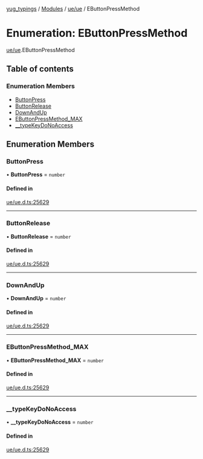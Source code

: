 [yug_typings](../README.md) / [Modules](../modules.md) / [ue/ue](../modules/ue_ue.md) / EButtonPressMethod

# Enumeration: EButtonPressMethod

[ue/ue](../modules/ue_ue.md).EButtonPressMethod

## Table of contents

### Enumeration Members

- [ButtonPress](ue_ue.EButtonPressMethod.md#buttonpress)
- [ButtonRelease](ue_ue.EButtonPressMethod.md#buttonrelease)
- [DownAndUp](ue_ue.EButtonPressMethod.md#downandup)
- [EButtonPressMethod\_MAX](ue_ue.EButtonPressMethod.md#ebuttonpressmethod_max)
- [\_\_typeKeyDoNoAccess](ue_ue.EButtonPressMethod.md#__typekeydonoaccess)

## Enumeration Members

### ButtonPress

• **ButtonPress** = `number`

#### Defined in

[ue/ue.d.ts:25629](https://github.com/YugMetaverse/yug_typings/blob/25cad34/ue/ue.d.ts#L25629)

___

### ButtonRelease

• **ButtonRelease** = `number`

#### Defined in

[ue/ue.d.ts:25629](https://github.com/YugMetaverse/yug_typings/blob/25cad34/ue/ue.d.ts#L25629)

___

### DownAndUp

• **DownAndUp** = `number`

#### Defined in

[ue/ue.d.ts:25629](https://github.com/YugMetaverse/yug_typings/blob/25cad34/ue/ue.d.ts#L25629)

___

### EButtonPressMethod\_MAX

• **EButtonPressMethod\_MAX** = `number`

#### Defined in

[ue/ue.d.ts:25629](https://github.com/YugMetaverse/yug_typings/blob/25cad34/ue/ue.d.ts#L25629)

___

### \_\_typeKeyDoNoAccess

• **\_\_typeKeyDoNoAccess** = `number`

#### Defined in

[ue/ue.d.ts:25629](https://github.com/YugMetaverse/yug_typings/blob/25cad34/ue/ue.d.ts#L25629)
